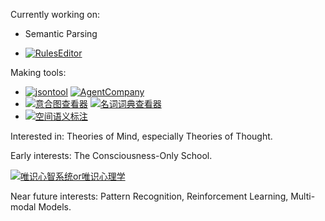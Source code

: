 
<!-- 3AD3C6 -->

<!-- https://shields.io/badges/static-badge -->

<!-- --- -->

<!-- ## CH Sun -->

Currently working on: 
- Semantic Parsing

<!-- , 
- Language Knowledge Engineering, Language Intelligent System, Language Information Processing, 
- Computational Linguistics, Chinese Language and Literature.
-->

<!--
[![NaturalParser](https://img.shields.io/badge/🪙%20%20%20%20NaturalParser-fff)](https://gitforziio.github.io/natural-parser-doc/) 
-->

- [![RulesEditor](https://img.shields.io/badge/🖋️%20%20%20%20RulesEditor%20(In%20Dev)-fff)](https://gitforziio.github.io/rules-editor/)


<!--
中文空间语义理解评测系列工作：

[![SpaCE2021](https://img.shields.io/badge/🏅%20%20%20%20SpaCE2021-fff)](https://github.com/2030NLP/SpaCE2021/) 
[![SpaCE2022](https://img.shields.io/badge/🏅%20%20%20%20SpaCE2022-fff)](https://github.com/2030NLP/SpaCE2022/) 
[![SpaCE2023](https://img.shields.io/badge/🏅%20%20%20%20SpaCE2023-fff)](https://github.com/2030NLP/SpaCE2023/) 
[![SpaCE2024](https://img.shields.io/badge/🏅%20%20%20%20SpaCE2024-fff)](https://github.com/2030NLP/SpaCE2024/) 
-->

Making tools:

- [![jsontool](https://img.shields.io/badge/🪄%20%20%20%20jsontool-fff)](https://tridict.github.io/jsontool/) 
[![AgentCompany](https://img.shields.io/badge/🤖%20%20%20%20AgentCompany-fff)](https://gitforziio.github.io/agent-company/) 
- [![意合图查看器](https://img.shields.io/badge/🔍%20%20%20%20Parataxis%20Graph%20Viewer-fff)](https://gitforziio.github.io/parataxis-graph-viewer/)
[![名词词典查看器](https://img.shields.io/badge/🔍%20%20%20%20Visualizing%20the%20Dictionary%20of%20Chinese%20Noum%20Qualia%20Roles-fff)](https://tridict.github.io/QualiaRoleDB/) 
- [![空间语义标注](https://img.shields.io/badge/🖋️%20%20%20%20SpaCE%20Annotator-fff)](https://github.com/2030NLP/Sp22AnnoOL) 

<!-- https://github.com/Tridict/HowNet.js -->

Interested in: 
Theories of Mind, especially Theories of Thought.

Early interests: 
The Consciousness-Only School. 

[![唯识心智系统or唯识心理学](https://img.shields.io/badge/🧠%20%20%20%20唯识心智系统%20or%20唯识心理学-AF6868)](https://github.com/ziionote/consciousness-only-psychology) <!-- 9A0100 -->

Near future interests: 
Pattern Recognition, Reinforcement Learning, Multi-modal Models.

<!--
---

[![2D World](https://img.shields.io/badge/👾%20%20%20%202D%20World-A68DCC)](https://gitforziio.github.io/TwoDWorld/) 

[![fav](https://img.shields.io/badge/__-grey)](https://github.com/gitforziio/fav) 
-->

<!--
---

- [![Crisps](https://img.shields.io/badge/🖋️%20%20%20%20Crisps标注器(半成品)-fff)](https://github.com/Tridict/Crisps) 
- [![syntree](https://img.shields.io/badge/🌲%20%20%20%20画树工具(半成品)(forked)-fff)](https://github.com/gitforziio/syntree) 
- [![SegJS](https://img.shields.io/badge/⌨️%20%20%20%20SegJS-fff)](https://github.com/gitforziio/SegJS) 
- [![Korean-Pinyin](https://img.shields.io/badge/🇰🇷%20%20%20%20Korean%20Pinyin-fff)](https://github.com/gitforziio/Korean-Pinyin) 
-->


<!-- &theme=nord -->

<!-- ![Roomcar's github stats](https://github-readme-stats-seven-gilt.vercel.app/api?username=gitforziio&show_icons=true&include_all_commits=true&count_private=false&hide_rank=true&custom_title=Roomcar) -->
<!-- 
![Top Langs](https://github-readme-stats.vercel.app/api/top-langs/?username=gitforziio&layout=compact)

[![Trea-V-sure](https://github-readme-stats.vercel.app/api/pin/?username=gitforziio&repo=Trea-V-sure)](https://github.com/gitforziio/Trea-V-sure)
[![MyNote](https://github-readme-stats.vercel.app/api/pin/?username=gitforziio&repo=MyNote)](https://github.com/gitforziio/MyNote)
[![SegJS](https://github-readme-stats.vercel.app/api/pin/?username=gitforziio&repo=SegJS)](https://github.com/gitforziio/SegJS)
[![a-Story-about-License](https://github-readme-stats.vercel.app/api/pin/?username=gitforziio&repo=a-Story-about-License)](https://github.com/gitforziio/a-Story-about-License)
[![syntax-tree-parser](https://github-readme-stats.vercel.app/api/pin/?username=gitforziio&repo=syntax-tree-parser)](https://github.com/gitforziio/syntax-tree-parser)
[![Korean-Pinyin](https://github-readme-stats.vercel.app/api/pin/?username=gitforziio&repo=Korean-Pinyin)](https://github.com/gitforziio/Korean-Pinyin)
-->
